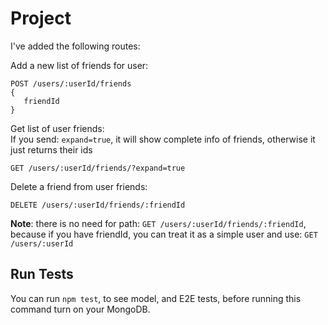 # Project
I've added the following routes:

Add a new list of friends for user:
```
POST /users/:userId/friends
{
   friendId
}
```

Get list of user friends:  
If you send: `expand=true`, it will show complete info of friends, otherwise it just returns their ids
```
GET /users/:userId/friends/?expand=true

```

Delete a friend from user friends:
```
DELETE /users/:userId/friends/:friendId
```

**Note**: there is no need for path: `GET /users/:userId/friends/:friendId`, because if you have friendId, you can 
treat it as a simple user and use: `GET /users/:userId`

## Run Tests
You can run `npm test`, to see model, and E2E tests, before running this command turn on your MongoDB.

